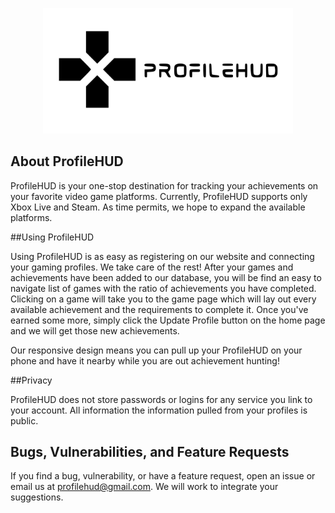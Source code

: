 <p align="center"><a href="http://profilehud.com" target="_blank"><img src="https://raw.githubusercontent.com/ProfileHUD-Team/ProfileHUD/64e06d4bd5c8885e1614bdca32e6dc6ba273263b/public/svg/test.svg" width="400"></a></p>


## About ProfileHUD

ProfileHUD is your one-stop destination for tracking your achievements on your favorite video game platforms. Currently, 
ProfileHUD supports only Xbox Live and Steam. As time permits, we hope to expand the available platforms. 

##Using ProfileHUD

Using ProfileHUD is as easy as registering on our website and connecting your gaming profiles. We take care of the rest!
After your games and achievements have been added to our database, you will be find an easy to navigate list of games with 
the ratio of achievements you have completed. Clicking on a game will take you to the game page which will lay out every 
available achievement and the requirements to complete it. Once you've earned some more, simply click the Update Profile button
on the home page and we will get those new achievements. 

Our responsive design means you can pull up your ProfileHUD on your phone and have it nearby while you are out achievement hunting!

##Privacy

ProfileHUD does not store passwords or logins for any service you link to your account. All information the information pulled
from your profiles is public.

## Bugs, Vulnerabilities, and Feature Requests

If you find a bug, vulnerability, or have a feature request, open an issue or email us at profilehud@gmail.com. We will 
work to integrate your suggestions.

